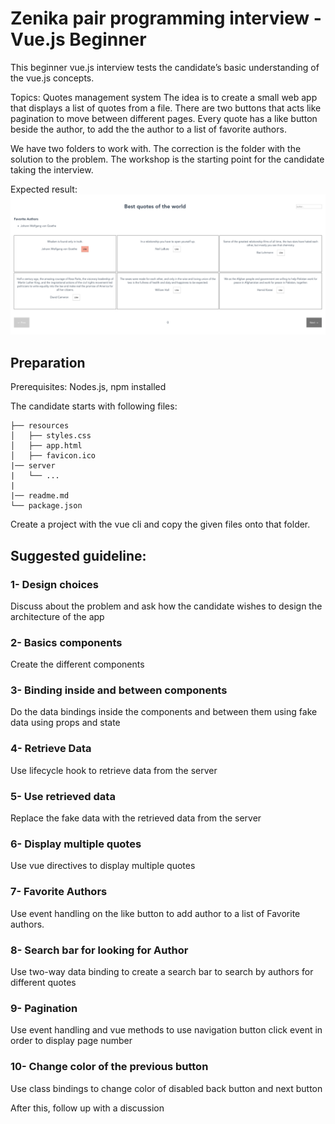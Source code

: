 # Zenika pair programming interview - Vue.js Beginner

This beginner vue.js interview tests the candidate’s basic understanding of the vue.js concepts.

Topics: Quotes management system
The idea is to create a small web app that displays a list of quotes from a file. There are two buttons that acts like pagination to move between different pages. Every quote has a like button beside the author, to add the the author to a list of favorite authors.

We have two folders to work with. The correction is the folder with the solution to the problem. The workshop is the starting point for the candidate taking the interview.

Expected result:
![](final_result.png)

## Preparation

Prerequisites: Nodes.js, npm installed

The candidate starts with following files:

```text
├── resources
│   ├── styles.css
│   ├── app.html
│   ├── favicon.ico
|── server
|   └── ...
|
|── readme.md
└── package.json
```

Create a project with the vue cli and copy the given files onto that folder.

## Suggested guideline:

### 1- Design choices

Discuss about the problem and ask how the candidate wishes to design the architecture of the app

### 2- Basics components

Create the different components

### 3- Binding inside and between components

Do the data bindings inside the components and between them using fake data using props and state

### 4- Retrieve Data

Use lifecycle hook to retrieve data from the server

### 5- Use retrieved data

Replace the fake data with the retrieved data from the server

### 6- Display multiple quotes

Use vue directives to display multiple quotes

### 7- Favorite Authors

Use event handling on the like button to add author to a list of Favorite authors.

### 8- Search bar for looking for Author
Use two-way data binding to create a search bar to search by authors for different quotes

### 9- Pagination

Use event handling and vue methods to use navigation button click event in order to display page number

### 10- Change color of the previous button

Use class bindings to change color of disabled back button and next button

After this, follow up with a discussion
